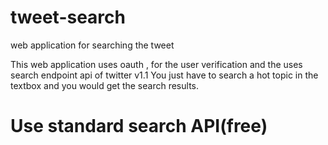# tweet-search
web application for searching  the tweet 

This web application uses oauth , for the user verification  and the uses search endpoint api of twitter v1.1
You just have to search a hot topic in the textbox and you would get the search results.

# Use standard search API(free)
